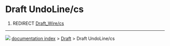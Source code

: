 # Draft UndoLine/cs
1.  REDIRECT [Draft_Wire/cs](Draft_Wire/cs.md)



---
![](images/Button_right.svg) [documentation index](../README.md) > [Draft](Draft_Workbench.md) > Draft UndoLine/cs
